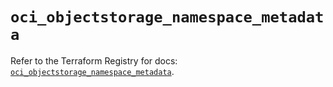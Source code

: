 # `oci_objectstorage_namespace_metadata`

Refer to the Terraform Registry for docs: [`oci_objectstorage_namespace_metadata`](https://registry.terraform.io/providers/oracle/oci/7.19.0/docs/resources/objectstorage_namespace_metadata).
